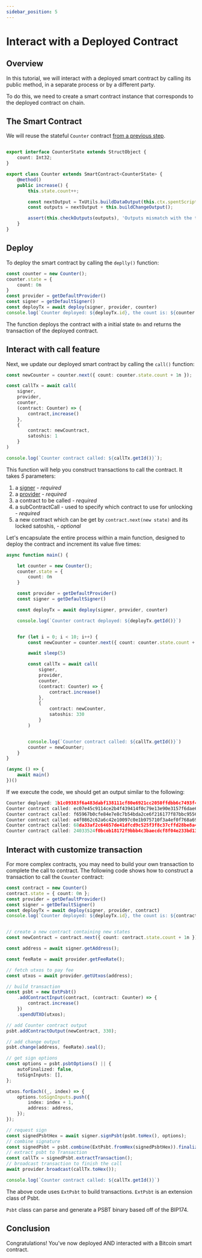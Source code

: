 ```yaml
---
sidebar_position: 5
---
```


# Interact with a Deployed Contract

## Overview
In this tutorial, we will interact with a deployed smart contract by calling its public method, in a separate process or by a different party.

To do this, we need to create a smart contract instance that corresponds to the deployed contract on chain.

## The Smart Contract

We will reuse the stateful `Counter` contract [from a previous step](../how-to-write-a-contract/stateful-contract#create-a-stateful-contract).

```ts

export interface CounterState extends StructObject {
    count: Int32;
}

export class Counter extends SmartContract<CounterState> {
    @method()
    public increase() {
        this.state.count++;

        const nextOutput = TxUtils.buildDataOutput(this.ctx.spentScriptHash, this.ctx.value, CounterStateLib.stateHash(this.state))
        const outputs = nextOutput + this.buildChangeOutput();

        assert(this.checkOutputs(outputs), 'Outputs mismatch with the transaction context');
    }
}
```

## Deploy

To deploy the smart contract by calling the `deplly()` function:

```ts
const counter = new Counter();
counter.state = {
    count: 0n
}
const provider = getDefaultProvider()
const signer = getDefaultSigner()
const deployTx = await deploy(signer, provider, counter)
console.log(`Counter deployed: ${deployTx.id}, the count is: ${counter.state.count}`)
```

The function deploys the contract with a initial state `0n` and returns the transaction of the deployed contract.

## Interact with call feature

Next, we update our deployed smart contract by calling the `call()` function:

```ts
const newCounter = counter.next({ count: counter.state.count + 1n });

const callTx = await call(
    signer,
    provider,
    counter,
    (contract: Counter) => {
        contract,increase()
    },
    {
        contract: newCountract,
        satoshis: 1
    }
)

console.log(`Counter contract called: ${callTx.getId()}`);
```

This function will help you construct transactions to call the contract. It takes *5* parameters:


1. a [signer](../how-to-deploy-and-call-a-contract#signer) - *required*
2. a [provider](../how-to-deploy-and-call-a-contract#provider) - *required*
3. a contract to be called - *required*
4. a subContractCall - used to specify which contract to use for unlocking - *required*
5. a new contract which can be get by `contract.next(new state)` and its locked satoshis,  - *optional*


Let's encapsulate the entire process within a main function, designed to deploy the contract and increment its value five times:

```ts
async function main() {

    let counter = new Counter();
    counter.state = {
        count: 0n
    }

    const provider = getDefaultProvider()
    const signer = getDefaultSigner()

    const deployTx = await deploy(signer, provider, counter)

    console.log(`Counter contract deployed: ${deployTx.getId()}`)


    for (let i = 0; i < 10; i++) {
        const newCounter = counter.next({ count: counter.state.count + 1n });

        await sleep(5)

        const callTx = await call(
            signer, 
            provider, 
            counter, 
            (contract: Counter) => {
                contract.increase()
            },
            {
                contract: newCounter,
                satoshis: 330
            }
        )


        console.log(`Counter contract called: ${callTx.getId()}`)
        counter = newCounter;
    }
}

(async () => {
    await main()
})()
```

If we execute the code, we should get an output similar to the following:

```ts
Counter deployed: 1b1c09383f6a483dabf138111cf80e6921cc2050ffdbb6c7493f47a2c3759180, the count is: 0
Counter contract called: ec07e45c9114ce2b4f439414f0c79e13e90e3157f6dae6c1e66510d7f2cecc6c, the count now is: 1
Counter contract called: f65967b0cfe84e7e8c7b54bda2ce6f216177f87bbc95561044470321f435c07c, the count now is: 2
Counter contract called: e4f0862c62a6c42e10097c0e1b975710f3a4ef0f768a694e5edc7c4bd20997eb, the count now is: 3
Counter contract called: 68da33af2c64657de41dfcd9c525f3f8c37cffd28be8a4a5374bc8ea31e8f7b5, the count now is: 4
Counter contract called: 24033524f0bceb18172f9bbb4c3baecdcf8f04e233bd13ed27c9061e0f224d4d, the count now is: 5
```

## Interact with customize transaction

For more complex contracts, you may need to build your own transaction to complete the call to contract. The following code shows how to construct a transaction to call the `Counter` contract:

```ts
const contract = new Counter()
contract.state = { count: 0n };
const provider = getDefaultProvider()
const signer = getDefaultSigner()
const deployTx = await deploy(signer, provider, contract)
console.log(`Counter deployed: ${deployTx.id}, the count is: ${contract.state.count}`)


// create a new contract containing new states
const newContract = contract.next({ count: contract.state.count + 1n });

const address = await signer.getAddress();

const feeRate = await provider.getFeeRate();

// fetch utxos to pay fee
const utxos = await provider.getUtxos(address);

// build transaction
const psbt = new ExtPsbt()
    .addContractInput(contract, (contract: Counter) => {
        contract.increase()
    })
    .spendUTXO(utxos);

// add Counter contract output
psbt.addContractOutput(newContract, 330);

// add change output
psbt.change(address, feeRate).seal();

// get sign options
const options = psbt.psbtOptions() || {
    autoFinalized: false,
    toSignInputs: [],
};

utxos.forEach((_, index) => {
    options.toSignInputs.push({
        index: index + 1,
        address: address,
    });
});

// request sign
const signedPsbtHex = await signer.signPsbt(psbt.toHex(), options);
// combine signature
const signedPsbt = psbt.combine(ExtPsbt.fromHex(signedPsbtHex)).finalizeAllInputs();
// extract psbt to Transaction
const callTx = signedPsbt.extractTransaction();
// broadcast transaction to finish the call
await provider.broadcast(callTx.toHex());

console.log(`Counter contract called: ${callTx.getId()}`)
```

The above code uses `ExtPsbt` to build transactions. `ExtPsbt` is an extension class of Psbt.

`Psbt` class can parse and generate a PSBT binary based off of the BIP174. 

## Conclusion

Congratulations! You've now deployed AND interacted with a Bitcoin smart contract.